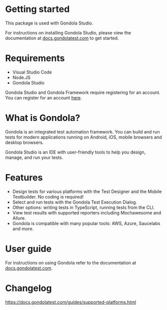 # Getting started

This package is used with Gondola Studio.

For instructions on installing Gondola Studio, please view the documentation at <a href="https://docs.gondolatest.com/">docs.gondolatest.com</a> to get started.

# Requirements

-   Visual Studio Code
-   Node.JS
-   Gondola Studio

Gondola Studio and Gondola Framework require registering for an account. You can register for an account <a href="https://gondolatest.com/en/">here</a>.

# What is Gondola?

Gondola is an integrated test automation framework. You can build and run tests for modern applications running on Android, iOS, mobile browsers and desktop browsers.

Gondola Studio is an IDE with user-friendly tools to help you design, manage, and run your tests.

# Features

-   Design tests for various platforms with the Test Designer and the Mobile Testbuilder. No coding is required!
-   Select and run tests with the Gondola Test Execution Dialog.
-   Other options: writing tests in TypeScript, running tests from the CLI.
-   View test results with supported reporters including Mochawesome and Allure.
-   Gondola is compatible with many popular tools: AWS, Azure, Saucelabs and more.

# User guide

For instructions on using Gondola refer to the documentation at <a href="https://docs.gondolatest.com/">docs.gondolatest.com</a>.

# Changelog

https://docs.gondolatest.com/guides/supported-platforms.html
